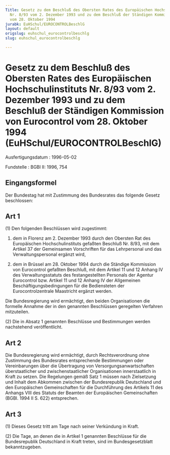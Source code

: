 ```yaml
---
Title: Gesetz zu dem Beschluß des Obersten Rates des Europäischen Hochschulinstituts
  Nr. 8/93 vom 2. Dezember 1993 und zu dem Beschluß der Ständigen Kommission von Eurocontrol
  vom 28. Oktober 1994
jurabk: EuHSchul/EUROCONTROLBeschlG
layout: default
origslug: euhschul_eurocontrolbeschlg
slug: euhschul_eurocontrolbeschlg

---
```


# Gesetz zu dem Beschluß des Obersten Rates des Europäischen Hochschulinstituts Nr. 8/93 vom 2. Dezember 1993 und zu dem Beschluß der Ständigen Kommission von Eurocontrol vom 28. Oktober 1994 (EuHSchul/EUROCONTROLBeschlG)

Ausfertigungsdatum
:   1996-05-02

Fundstelle
:   BGBl II: 1996, 754



## Eingangsformel

Der Bundestag hat mit Zustimmung des Bundesrates das folgende Gesetz
beschlossen:


## Art 1

(1) Den folgenden Beschlüssen wird zugestimmt:

1.  dem in Florenz am 2. Dezember 1993 durch den Obersten Rat des
    Europäischen Hochschulinstituts gefaßten Beschluß Nr. 8/93, mit dem
    Artikel 37 der Gemeinsamen Vorschriften für das Lehrpersonal und das
    Verwaltungspersonal ergänzt wird,


2.  dem in Brüssel am 28. Oktober 1994 durch die Ständige Kommission von
    Eurocontrol gefaßten Beschluß, mit dem Artikel 11 und 12 Anhang IV des
    Verwaltungsstatuts des festangestellten Personals der Agentur
    Eurocontrol bzw. Artikel 11 und 12 Anhang IV der Allgemeinen
    Beschäftigungsbedingungen für die Bediensteten der Eurocontrolzentrale
    Maastricht ergänzt werden.



Die Bundesregierung wird ermächtigt, den beiden Organisationen die
formelle Annahme der in den genannten Beschlüssen geregelten Verfahren
mitzuteilen.

(2) Die in Absatz 1 genannten Beschlüsse und Bestimmungen werden
nachstehend veröffentlicht.


## Art 2

Die Bundesregierung wird ermächtigt, durch Rechtsverordnung ohne
Zustimmung des Bundesrates entsprechende Bestimmungen oder
Vereinbarungen über die Übertragung von Versorgungsanwartschaften
überstaatlicher und zwischenstaatlicher Organisationen innerstaatlich
in Kraft zu setzen. Die Regelungen gemäß Satz 1 müssen nach
Zielsetzung und Inhalt dem Abkommen zwischen der Bundesrepublik
Deutschland und den Europäischen Gemeinschaften für die Durchführung
des Artikels 11 des Anhangs VIII des Statuts der Beamten der
Europäischen Gemeinschaften (BGBl. 1994 II S. 622) entsprechen.


## Art 3

(1) Dieses Gesetz tritt am Tage nach seiner Verkündung in Kraft.

(2) Die Tage, an denen die in Artikel 1 genannten Beschlüsse für die
Bundesrepublik Deutschland in Kraft treten, sind im Bundesgesetzblatt
bekanntzugeben.

